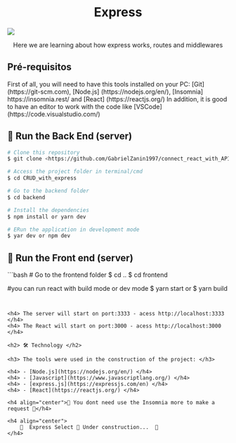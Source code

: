 <h1 align="center">Express</h1> 
<img src="https://img.shields.io/static/v1?label=Blog&message=Zanin&color=7159c1&style=for-the-badge&logo=ghost"/>

<p align="center">Here we are learning about how express works, routes and middlewares</p>

<h2> Pré-requisitos </h2>

<p>First of all, you will need to have this tools installed on your PC:
[Git] (https://git-scm.com), [Node.js] (https://nodejs.org/en/), [Insomnia] https://insomnia.rest/ and [React] (https://reactjs.org/)
In addition, it is good to have an editor to work with the code like [VSCode] (https://code.visualstudio.com/) </p>

<h2> 🎲 Run the Back End (server) </h2>

```bash
# Clone this repository
$ git clone <https://github.com/GabrielZanin1997/connect_react_with_API.git>

# Access the project folder in terminal/cmd
$ cd CRUD_with_express

# Go to the backend folder
$ cd backend

# Install the dependencies
$ npm install or yarn dev

# ERun the application in development mode
$ yar dev or npm dev
```

<h2> 🎲 Run the Front end (server) </h2>
```bash
# Go to the frontend folder
$ cd ..
$ cd frontend

#you can run react with build mode or dev mode
$ yarn start
or
$ yarn build

```


<h4> The server will start on port:3333 - acess http://localhost:3333 </h4>
<h4> The React will start on port:3000 - acess http://localhost:3000 </h4>

<h2> 🛠 Technology </h2>

<h3> The tools were used in the construction of the project: </h3>

<h4> - [Node.js](https://nodejs.org/en/) </h4>
<h4> - [Javascript](https://www.javascriptlang.org/) </h4>
<h4> - [express.js](https://expressjs.com/en) </h4>
<h4> - [React](https://reactjs.org/) </h4>

<h4 align="center">🎉 You dont need use the Insomnia more to make a request 🎉</h4>

<h4 align="center"> 
	🚧  Express Select 🚀 Under construction...  🚧
</h4>

